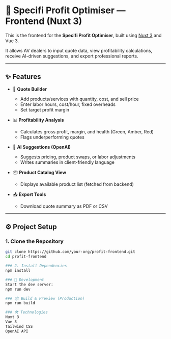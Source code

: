 # 💼 Specifi Profit Optimiser — Frontend (Nuxt 3)

This is the frontend for the **Specifi Profit Optimiser**, built using [Nuxt 3](https://nuxt.com) and Vue 3.

It allows AV dealers to input quote data, view profitability calculations, receive AI-driven suggestions, and export professional reports.

---

## ✨ Features

- 🔧 **Quote Builder**
  - Add products/services with quantity, cost, and sell price
  - Enter labor hours, cost/hour, fixed overheads
  - Set target profit margin

- 📊 **Profitability Analysis**
  - Calculates gross profit, margin, and health (Green, Amber, Red)
  - Flags underperforming quotes

- 🤖 **AI Suggestions (OpenAI)**
  - Suggests pricing, product swaps, or labor adjustments
  - Writes summaries in client-friendly language

- 📦 **Product Catalog View**
  - Displays available product list (fetched from backend)

- 📤 **Export Tools**
  - Download quote summary as PDF or CSV

---

## ⚙️ Project Setup

### 1. Clone the Repository

```bash
git clone https://github.com/your-org/profit-frontend.git
cd profit-frontend

### 2. Install Dependencies
npm install 

### 🚀 Development
Start the dev server:
npm run dev

### 📦 Build & Preview (Production)
npm run build

### 🛠 Technologies
Nuxt 3
Vue 3
Tailwind CSS
OpenAI API